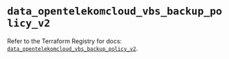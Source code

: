 # `data_opentelekomcloud_vbs_backup_policy_v2`

Refer to the Terraform Registry for docs: [`data_opentelekomcloud_vbs_backup_policy_v2`](https://registry.terraform.io/providers/opentelekomcloud/opentelekomcloud/1.36.38/docs/data-sources/vbs_backup_policy_v2).
